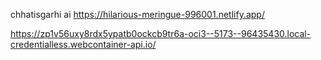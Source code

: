
chhatisgarhi ai 
https://hilarious-meringue-996001.netlify.app/

https://zp1v56uxy8rdx5ypatb0ockcb9tr6a-oci3--5173--96435430.local-credentialless.webcontainer-api.io/
